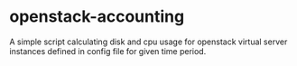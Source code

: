 # openstack-accounting
A simple script calculating disk and cpu usage for openstack virtual server instances defined in config file for given time period.

